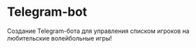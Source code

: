 # Telegram-bot
Создание Telegram-бота для управления списком игроков на любительские волейбольные игры!
